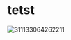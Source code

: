 # tetst
![311133064262211](https://user-images.githubusercontent.com/130488379/232196977-5a081df8-e66d-4cca-b483-830531cf566f.png)
